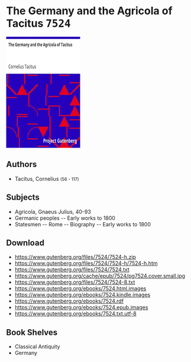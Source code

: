 # The Germany and the Agricola of Tacitus <kbd>7524</kbd>

![](./cover.medium.jpg "")

## Authors


 - Tacitus, Cornelius <small>(56 - 117)</small>

## Subjects


 - Agricola, Gnaeus Julius, 40-93
 - Germanic peoples -- Early works to 1800
 - Statesmen -- Rome -- Biography -- Early works to 1800

## Download


 - https://www.gutenberg.org/files/7524/7524-h.zip
 - https://www.gutenberg.org/files/7524/7524-h/7524-h.htm
 - https://www.gutenberg.org/files/7524/7524.txt
 - https://www.gutenberg.org/cache/epub/7524/pg7524.cover.small.jpg
 - https://www.gutenberg.org/files/7524/7524-8.txt
 - https://www.gutenberg.org/ebooks/7524.html.images
 - https://www.gutenberg.org/ebooks/7524.kindle.images
 - https://www.gutenberg.org/ebooks/7524.rdf
 - https://www.gutenberg.org/ebooks/7524.epub.images
 - https://www.gutenberg.org/ebooks/7524.txt.utf-8

## Book Shelves


 - Classical Antiquity
 - Germany
